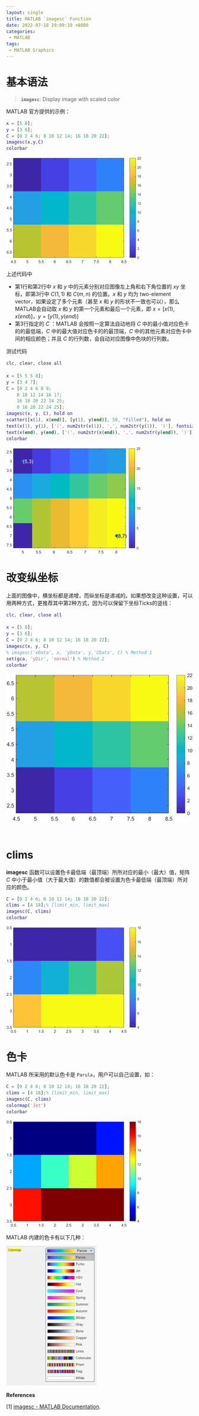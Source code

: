 ```yaml
---
layout: single
title: MATLAB `imagesc` Function
date: 2022-07-18 19:09:19 +0800
categories: 
 - MATLAB 
tags:
 - MATLAB Graphics
---
```


# 基本语法

> **`imagesc`**: Display image with scaled color

MATLAB 官方提供的示例：

```matlab
x = [5 8];
y = [3 6];
C = [0 2 4 6; 8 10 12 14; 16 18 20 22];
imagesc(x,y,C)
colorbar
```

<img src="https://github.com/HelloWorld-1017/blog-images/blob/main/migration/imgpersonal/image-20220718182728255.png?raw=true" alt="image-20220718182728255" style="zoom:50%;" />

上述代码中

- 第1行和第2行中 $x$ 和 $y$ 中的元素分别对应图像左上角和右下角位置的 $xy$ 坐标，即第3行中 $C(1,1)$ 和 $C(m,n)$ 的位置。$x$ 和 $y$ 均为 two-element vector，如果设定了多个元素（甚至 $x$ 和 $y$ 的形状不一致也可以），那么MATLAB会自动取 $x$ 和 $y$ 的第一个元素和最后一个元素，即 $x=[x(1),x(end)]$，$y=[y(1),y(end)]$
- 第3行指定的 $C$ ：MATLAB 会按照一定算法自动地将 $C$ 中的最小值对应色卡的的最低端，$C$ 中的最大值对应色卡的的最顶端，$C$ 中的其他元素对应色卡中间的相应颜色；并且 $C$ 的行列数，会自动对应图像中色块的行列数。

测试代码

```matlab
clc, clear, close all

x = [5 5 5 8]; 
y = [3 4 7]; 
C = [0 2 4 6 8 9;
    8 10 12 14 16 17;
    16 18 20 22 24 25;
    0 18 20 22 24 25];
imagesc(x, y, C), hold on
scatter([x(1), x(end)], [y(1), y(end)], 50, "filled"), hold on
text(x(1), y(1), ['(', num2str(x(1)), ',', num2str(y(1)), ')'], fontsize=13, Color='w')
text(x(end), y(end), ['(', num2str(x(end)), ',', num2str(y(end)), ')'], fontsize=13, Color='k')
colorbar
```

<img src="https://github.com/HelloWorld-1017/blog-images/blob/main/migration/imgpersonal/image-20220718185509146.png?raw=true" alt="image-20220718185509146" style="zoom:50%;" />

<br>

# 改变纵坐标

上面的图像中，横坐标都是递增，而纵坐标是递减的。如果想改变这种设置，可以用两种方式，更推荐其中第2种方式，因为可以保留下坐标Ticks的竖线：

```matlab
clc, clear, close all

x = [5 8];
y = [3 6];
C = [0 2 4 6; 8 10 12 14; 16 18 20 22];
imagesc(x, y, C)
% imagesc('xData', x, 'yData', y,'CData', C) % Method 1
set(gca, 'yDir', 'normal') % Method 2
colorbar
```

![image-20220904154245136](https://github.com/HelloWorld-1017/blog-images/blob/main/migration/imgpersonal/image-20220904154245136.png?raw=true)

<br>

# clims

**imagesc** 函数可以设置色卡最低端（最顶端）所所对应的最小（最大）值，矩阵 $C$ 中小于最小值（大于最大值）的数值都会被设置为色卡最低端（最顶端）所对应的颜色。

```matlab
C = [0 2 4 6; 8 10 12 14; 16 18 20 22];
clims = [4 18];% [limit_min, limit_max]
imagesc(C, clims)
colorbar
```

<img src="https://github.com/HelloWorld-1017/blog-images/blob/main/migration/imgpersonal/image-20220718190512349.png?raw=true" alt="image-20220718190512349" style="zoom:50%;" />

<br>

# 色卡

MATLAB 所采用的默认色卡是 `Parula`，用户可以自己设置，如：

```matlab
C = [0 2 4 6; 8 10 12 14; 16 18 20 22];
clims = [4 18];% [limit_min, limit_max]
imagesc(C, clims)
colormap('Jet')
colorbar
```

<img src="https://github.com/HelloWorld-1017/blog-images/blob/main/migration/imgpersonal/image-20220718190433965.png?raw=true" alt="image-20220718190433965" style="zoom:50%;" />

MATLAB 内建的色卡有以下几种：

<img src="https://github.com/HelloWorld-1017/blog-images/blob/main/migration/imgpersonal/image-20220718190340288.png?raw=true" alt="image-20220718190340288" style="zoom:50%;" />

<br>

**References**

[1] [imagesc - MATLAB Documentation](https://ww2.mathworks.cn/help/matlab/ref/imagesc.html).